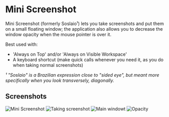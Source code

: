 # Mini Screenshot

Mini Screenshot (formerly Soslaio¹) lets you take screenshots and put them on a small floating window; the application also allows you to decrease the window opacity when the mouse pointer is over it.

Best used with:
 - 'Always on Top' and/or 'Always on Visible Workspace'
 - A keyboard shortcut (make quick calls whenever you need it, as you do when taking normal screenshots)

_¹ "Soslaio" is a Brazilian expression close to "sided eye", but meant more specifically when you look transversely, diagonally._

## Screenshots

![Mini Screenshot](https://github.com/KelvinNovais/Soslaio/blob/main/screenshots/mini_screenshot.png)
![Taking screenshot](https://github.com/KelvinNovais/Soslaio/blob/main/screenshots/taking_screenshot.png)
![Main windowt](https://github.com/KelvinNovais/Soslaio/blob/main/screenshots/main_window.png)
![Opacity](https://github.com/KelvinNovais/Soslaio/blob/main/screenshots/opacity.png)

